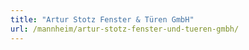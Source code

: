 ```yaml
---
title: "Artur Stotz Fenster & Türen GmbH"
url: /mannheim/artur-stotz-fenster-und-tueren-gmbh/
---
```

